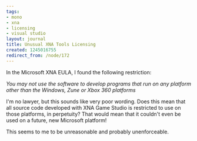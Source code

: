 ```yaml
---
tags:
- mono
- xna
- licensing
- visual studio
layout: journal
title: Unusual XNA Tools Licensing
created: 1245016755
redirect_from: /node/172
---
```

In the Microsoft XNA EULA, I found the following restriction:

<em>You may not use the software to develop programs that run on any platform other than the Windows, Zune or Xbox 360 platforms</em>

I'm no lawyer, but  this sounds like very poor wording. Does this mean that all source code developed with XNA Game Studio is restricted to use on those platforms, in perpetuity? That would mean that it couldn't even be used on a future, new Microsoft platform!

This seems to me to be unreasonable and probably unenforceable.
<!--break-->
